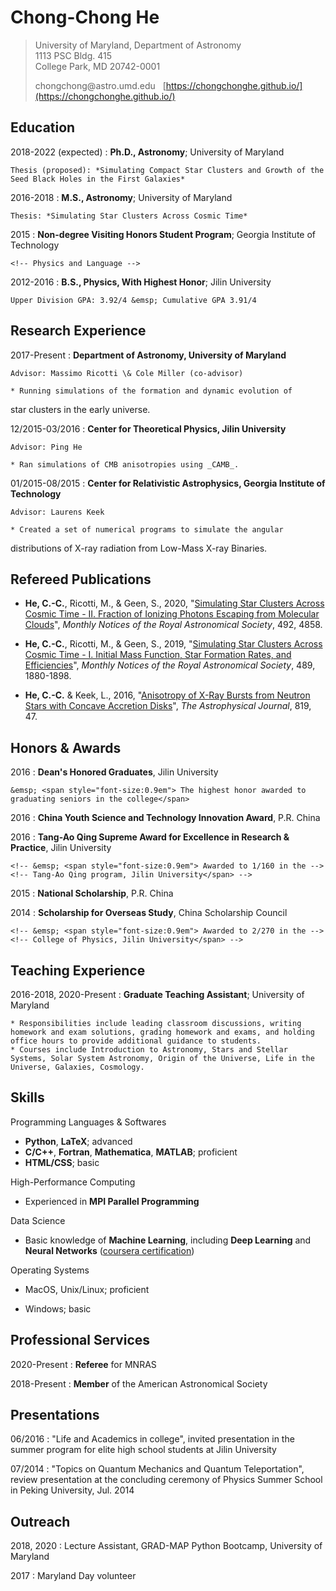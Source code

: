 <!-- <a href="https://www.w3schools.com"> PDF </a> -->

Chong-Chong He
============

<!-- [**Download PDF**](./CV.pdf)<br> -->

> University of Maryland, Department of Astronomy<br>
> 1113 PSC Bldg. 415 <br>
> College Park, MD 20742-0001
> 
> chongchong&#64;astro.umd.edu
> &nbsp;
> [https://chongchonghe.github.io/](https://chongchonghe.github.io/)

Education
---------

2018-2022 (expected)
:   **Ph.D., Astronomy**; University of Maryland

    Thesis (proposed): *Simulating Compact Star Clusters and Growth of the Seed Black Holes in the First Galaxies*

2016-2018
:   **M.S., Astronomy**; University of Maryland

    Thesis: *Simulating Star Clusters Across Cosmic Time*

<!-- Spring 2015 -->
2015
:   **Non-degree Visiting Honors Student Program**; Georgia Institute of Technology

	<!-- Physics and Language -->

2012-2016
:   **B.S., Physics, With Highest Honor**; Jilin University

	Upper Division GPA: 3.92/4 &emsp; Cumulative GPA 3.91/4

Research Experience
----------

2017-Present 
:   **Department of Astronomy, University of Maryland** 

	Advisor: Massimo Ricotti \& Cole Miller (co-advisor)

	* Running simulations of the formation and dynamic evolution of
star clusters in the early universe.  <!-- * Using a radiative
magneto-hydrodynamical code _RAMSES_ to simulate --> <!-- the
formation of star clusters from molecular clouds. -->
  
<!-- * I made minor modifications to the code to investigate various -->
<!--   dependencies including metallicities, Helium, various feedback -->
<!--   modules -->

<!-- * I study the dynamics of star clusters focusing on the effects of -->
<!--   stellar feedback and on the understanding of stellar dynamics. -->

12/2015-03/2016 
:   **Center for Theoretical Physics, Jilin University**

	Advisor: Ping He

	* Ran simulations of CMB anisotropies using _CAMB_.

01/2015-08/2015
:   **Center for Relativistic Astrophysics, Georgia Institute of Technology**

	Advisor: Laurens Keek

	* Created a set of numerical programs to simulate the angular
distributions of X-ray radiation from Low-Mass X-ray Binaries.  <!-- *
Created a set of numerical programs to compute the angular --> <!--
distribution of X-ray radiation from Low-Mass X-ray Binaries with -->
<!-- accretion disks of random shapes. The model, for the first time,
--> <!-- successfully explains the high ratio of observed reflected
and --> <!-- direct burst flux, giving implications to unusual
accretion disk --> <!-- geometry. -->

<!-- Successful Proposals -->
<!-- ---------- -->

<!-- MARCC/Bluecrab Supercomputer, Q1 2018, 200 kSU monthly allocation -->

Refereed Publications
---------
 
- **He, C.-C.**, Ricotti, M., \& Geen, S., 2020,
  "[Simulating Star Clusters Across Cosmic Time - II. Fraction of 
  Ionizing Photons Escaping from Molecular Clouds][p3]",
  *Monthly Notices of the Royal Astronomical Society*, 492, 4858.

- **He, C.-C.**, Ricotti, M., \& Geen, S., 2019,
  "[Simulating Star Clusters Across Cosmic Time - I. Initial Mass 
  Function, Star Formation Rates, and Efficiencies][p2]",
  *Monthly Notices of the Royal Astronomical Society*, 489, 1880-1898.

- **He, C.-C.** \& Keek, L., 2016,
  "[Anisotropy of X-Ray Bursts from Neutron Stars with Concave 
  Accretion Disks][p1]", *The Astrophysical Journal*, 819, 47.

[p3]: https://ui.adsabs.harvard.edu/abs/2020MNRAS.tmp..162H/abstract
[p2]: https://ui.adsabs.harvard.edu/abs/2019MNRAS.489.1880H/abstract
[p1]: https://ui.adsabs.harvard.edu/abs/2016ApJ...819...47H/abstract

Honors \& Awards
----------

2016 
:   **Dean's Honored Graduates**, Jilin University

	&emsp; <span style="font-size:0.9em"> The highest honor awarded to graduating seniors in the college</span>

2016 
:   **China Youth Science and Technology Innovation Award**, P.R. China
<!-- :   **China Youth Science and Technology Innovation Award**, China Youth League  -->
<!-- Ref: Translation: https://thesmalab.com/2014/09/07/the-9th-china-youth-science-and-technology-innovation-award/ -->

2016 
:   **Tang-Ao Qing Supreme Award for Excellence in Research \& Practice**, Jilin University

	<!-- &emsp; <span style="font-size:0.9em"> Awarded to 1/160 in the -->
    <!-- Tang-Ao Qing program, Jilin University</span> -->
	
2015 
:   **National Scholarship**, P.R. China

2014 
:   **Scholarship for Overseas Study**, China Scholarship Council 

	<!-- &emsp; <span style="font-size:0.9em"> Awarded to 2/270 in the -->
    <!-- College of Physics, Jilin University</span> -->
	
Teaching Experience
----------

2016-2018,  2020-Present
:   **Graduate Teaching Assistant**; University of Maryland

	* Responsibilities include leading classroom discussions, writing
	homework and exam solutions, grading homework and exams, and holding
	office hours to provide additional guidance to students.
	* Courses include Introduction to Astronomy, Stars and Stellar
	Systems, Solar System Astronomy, Origin of the Universe, Life in the
	Universe, Galaxies, Cosmology.
<!-- * Fall 2017, ASTR 100:  -->

<!-- * Fall 2016 - Spring 2018, ASTR 420, ASTR 330, ASTR 300, ASTR 340 -->

Skills
----------

Programming Languages \& Softwares

- **Python**, **LaTeX**; advanced
- **C/C++**, **Fortran**, **Mathematica**, **MATLAB**; proficient
- **HTML/CSS**; basic

High-Performance Computing

- Experienced in **MPI Parallel Programming**

Data Science

- Basic knowledge of **Machine Learning**, including **Deep Learning**
  and **Neural Networks** ([coursera certification](https://www.coursera.org/account/accomplishments/certificate/UH4YHBPZFDHH))

Operating Systems

- MacOS, Unix/Linux; proficient

- Windows; basic


Professional Services
-----

2020-Present
:   **Referee** for MNRAS

2018-Present
:   **Member** of the American Astronomical Society

Presentations
-----

06/2016
:   "Life and Academics in college", invited presentation in the
    summer program for elite high school students at Jilin University

07/2014
:   "Topics on Quantum Mechanics and Quantum Teleportation", review
    presentation at the concluding ceremony of Physics Summer School
    in Peking University, Jul. 2014

Outreach
--------

2018, 2020
:   Lecture Assistant, GRAD-MAP Python Bootcamp, University of
    Maryland

<!-- 2018  -->
<!-- :   Lecture Assistant, GRAD-MAP Python Bootcamp, University of -->
<!--     Maryland -->

2017 
:   Maryland Day volunteer

<!-- 2015  -->
<!-- :   TAQ program -->

<!-- [ref]: https://github.com/githubuser/superlongprojectname -->



